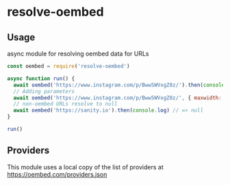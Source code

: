 # resolve-oembed

## Usage
async module for resolving oembed data for URLs

```javascript
const oembed = require('resolve-oembed')

async function run() {
  await oembed('https://www.instagram.com/p/BwwSWVxgZ8z/').then(console.log)
  // Adding parameters
  await oembed('https://www.instagram.com/p/BwwSWVxgZ8z/', { maxwidth: 480 }).then(console.log)
  // non-oembed URLs resolve to null
  await oembed('https://sanity.io').then(console.log) // => null
}

run()
```

## Providers
This module uses a local copy of the list of providers at https://oembed.com/providers.json
